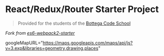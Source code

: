 # React/Redux/Router Starter Project

> Provided for the students of the [Bottega Code School](https://bottega.tech/)

*Fork from [es6-webpack2-starter](https://github.com/micooz/es6-webpack2-starter)*

  googleMapURL="https://maps.googleapis.com/maps/api/js?v=3.exp&libraries=geometry,drawing,places"
